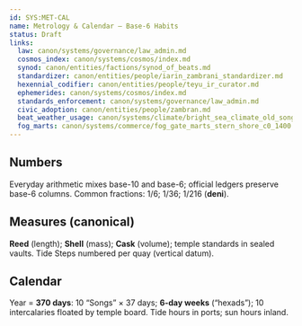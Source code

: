 ```yaml
---
id: SYS:MET-CAL
name: Metrology & Calendar — Base-6 Habits
status: Draft
links:
  law: canon/systems/governance/law_admin.md
  cosmos_index: canon/systems/cosmos/index.md
  synod: canon/entities/factions/synod_of_beats.md
  standardizer: canon/entities/people/iarin_zambrani_standardizer.md
  hexennial_codifier: canon/entities/people/teyu_ir_curator.md
  ephemerides: canon/systems/cosmos/index.md
  standards_enforcement: canon/systems/governance/law_admin.md
  civic_adoption: canon/entities/people/zambran.md
  beat_weather_usage: canon/systems/climate/bright_sea_climate_old_song_green_rains.md
  fog_marts: canon/systems/commerce/fog_gate_marts_stern_shore_c0_1400.md
---
```


## Numbers
Everyday arithmetic mixes base-10 and base-6; official ledgers preserve base-6 columns. Common fractions: 1/6; 1/36; 1/216 (**deni**). 

## Measures (canonical)
**Reed** (length); **Shell** (mass); **Cask** (volume); temple standards in sealed vaults. Tide Steps numbered per quay (vertical datum). 
## Calendar
Year = **370 days**: 10 “Songs” × 37 days; **6-day weeks** (“hexads”); 10 intercalaries floated by temple board. Tide hours in ports; sun hours inland. 
